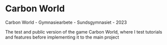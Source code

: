 # Carbon World
 Carbon World - Gymnasiearbete - Sundsgymnasiet - 2023 

The test and public version of the game Carbon World, where I test tutorials and features before implementing it to the main project

